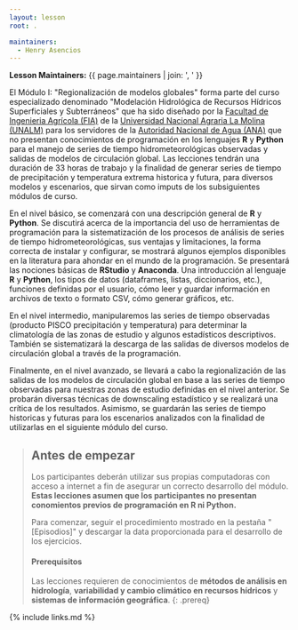 ```yaml
---
layout: lesson
root: .

maintainers:
  - Henry Asencios
---
```


**Lesson Maintainers:** {{ page.maintainers | join: ', ' }}


El Módulo I: "Regionalización de modelos globales" forma parte del curso especializado denominado "Modelación Hidrológica de Recursos Hídricos Superficiales y Subterráneos" que ha sido diseñado por la [Facultad de Ingenieria Agrícola (FIA)](http://www.lamolina.edu.pe/facultad/agricola/) de la [Universidad Nacional Agraria La Molina (UNALM)](http://www.lamolina.edu.pe/) para los servidores de la [Autoridad Nacional de Agua (ANA)](https://www.ana.gob.pe/) que no presentan conocimientos de programación en los lenguajes **R** y **Python** para el manejo de series de tiempo hidrometeorológicas observadas y salidas de modelos de circulación global. Las lecciones tendrán una duración de 33 horas de trabajo y la finalidad de generar series de tiempo de precipitación y temperatura extrema historica y futura, para diversos modelos y escenarios, que sirvan como imputs de los subsiguientes módulos de curso.

En el nivel básico, se comenzará con una descripción general de **R** y **Python**. Se discutirá acerca de la importancia del uso de herramientas de programación para la sistematización de los procesos de análisis de series de tiempo hidrometeorológicas, sus ventajas y limitaciones, la forma correcta de instalar y configurar, se mostrará algunos ejemplos disponibles en la literatura para ahondar en el mundo de la programación. Se presentará las nociones básicas de **RStudio** y **Anaconda**. Una introducción al lenguaje **R** y **Python**, los tipos de datos (dataframes, listas, diccionarios, etc.), funciones definidas por el usuario, cómo leer y guardar información en archivos de texto o formato CSV, cómo generar gráficos, etc.

En el nivel intermedio, manipularemos las series de tiempo observadas (producto PISCO precipitación y temperatura) para determinar la climatología de las zonas de estudio y algunos estadísticos descriptivos. También se sistematizará la descarga de las salidas de diversos modelos de circulación global a través de la programación. 

Finalmente, en el nivel avanzado, se llevará a cabo la regionalización de las salidas de los modelos de circulación global en base a las series de tiempo observadas para nuestras zonas de estudio definidas en el nivel anterior. Se probarán diversas técnicas de downscaling estadístico y se realizará una crítica de los resultados. Asimismo, se guardarán las series de tiempo historicas y futuras para los escenarios analizados con la finalidad de utilizarlas en el siguiente módulo del curso.

> ## Antes de empezar
>
> Los participantes deberán utilizar sus propias computadoras con acceso a internet
> a fin de asegurar un correcto desarrollo del módulo.
> <br>**Estas lecciones asumen que los participantes no presentan conomientos previos de programación en R ni Python.**
>
> Para comenzar, seguir el procedimiento mostrado en la pestaña "[Episodios]"
> y descargar la data proporcionada para el desarrollo de los ejercicios.
>
> #### Prerequisitos
>
> Las lecciones requieren de conocimientos de **métodos de análisis en hidrología**, **variabilidad y cambio climático en recursos hídricos** y **sistemas de información geográfica**.
{: .prereq}

{% include links.md %}
